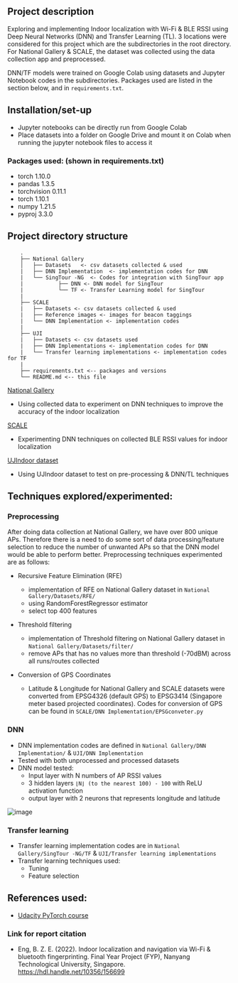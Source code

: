 
## Project description
Exploring and implementing Indoor localization with Wi-Fi & BLE RSSI using Deep Neural Networks (DNN) and Transfer Learning (TL). 3 locations were considered for this project which are the subdirectories in the root directory. For National Gallery & SCALE, the dataset was collected using the data collection app and preprocessed. 

DNN/TF models were trained on Google Colab using datasets and Jupyter Notebook codes in the subdirectories. Packages used are listed in the section below, and in `requirements.txt`. 



## Installation/set-up
- Jupyter notebooks can be directly run from Google Colab 
- Place datasets into a folder on Google Drive and mount it on Colab when running the jupyter notebook files to access it 

### Packages used: (shown in requirements.txt)
- torch 1.10.0 
- pandas 1.3.5 
- torchvision 0.11.1 
- torch 1.10.1 
- numpy 1.21.5 
- pyproj 3.3.0 






##  Project directory structure 
```
    .
    ├── National Gallery 
    │   ├── Datasets   <- csv datasets collected & used 
    |   ├── DNN Implementation  <- implementation codes for DNN
    |   └── SingTour -NG  <- Codes for integration with SingTour app 
    |           ├── DNN <- DNN model for SingTour   
    |           └── TF <- Transfer Learning model for SingTour
    |
    ├── SCALE 
    |   ├── Datasets <- csv datasets collected & used 
    |   ├── Reference images <- images for beacon taggings 
    |   └── DNN Implementation <- implementation codes 
    |
    ├── UJI   
    |   ├── Datasets <- csv datasets used 
    |   ├── DNN Implementations <- implementation codes for DNN
    |   └── Transfer learning implementations <- implementation codes for TF
    |
    ├── requirements.txt <-- packages and versions 
    └── README.md <-- this file
```

[National Gallery](https://github.com/NTU-SCALE-Lost-And-Found/LnF_FYP2122S1_Bryan-Eng-Ze-En/tree/main/National%20Gallery)
- Using collected data to experiment on DNN techniques to improve the accuracy of the indoor localization 

[SCALE](https://github.com/NTU-SCALE-Lost-And-Found/LnF_FYP2122S1_Bryan-Eng-Ze-En/tree/main/SCALE)
- Experimenting DNN techniques on collected BLE RSSI values for indoor localization 

[UJIndoor dataset](https://github.com/NTU-SCALE-Lost-And-Found/LnF_FYP2122S1_Bryan-Eng-Ze-En/tree/main/UJI)
- Using UJIndoor dataset to test on pre-processing & DNN/TL techniques 



## Techniques explored/experimented: 
### Preprocessing
After doing data collection at National Gallery, we have over 800 unique APs. Therefore there is a need to do some sort of data processing/feature selection to reduce the number of unwanted APs so that the DNN model would be able to perform better. Preprocessing techniques experimented are as follows: 

- Recursive Feature Elimination (RFE)
    - implementation of RFE on National Gallery dataset in `National Gallery/Datasets/RFE/` 
    - using RandomForestRegressor estimator 
    - select top 400 features 
- Threshold filtering 
    - implementation of Threshold filtering on National Gallery dataset in `National Gallery/Datasets/filter/` 
    - remove APs that has no values more than threshold (-70dBM) across all runs/routes collected 

- Conversion of GPS Coordinates 
    - Latitude & Longitude for National Gallery and SCALE datasets were converted from EPSG4326 (default GPS) to EPSG3414 (Singapore meter based projected coordinates). Codes for conversion of GPS can be found in `SCALE/DNN Implementation/EPSGconveter.py`

### DNN 
- DNN implementation codes are defined in `National Gallery/DNN Implementation/` & `UJI/DNN Implementation`
- Tested with both unprocessed and processed datasets 
- DNN model tested: 
    -  Input layer with N numbers of AP RSSI values 
    -  3 hidden layers `⌊N⌋ (to the nearest 100) - 100` with ReLU activation function 
    -  output layer with 2 neurons that represents longitude and latitude 

![image](https://user-images.githubusercontent.com/26837821/144977985-59b2de77-9945-43d8-86fe-1527ece797fa.png)


### Transfer learning 
- Transfer learning implementation codes are in `National Gallery/SingTour -NG/TF` & `UJI/Transfer learning implementations`
- Transfer learning techniques used: 
    - Tuning 
    - Feature selection 



## References used: 
- [Udacity PyTorch course](https://www.udacity.com/course/deep-learning-pytorch--ud188) 


### Link for report citation
- Eng,  B. Z. E. (2022). Indoor localization and navigation via Wi-Fi & bluetooth fingerprinting. Final Year Project (FYP), Nanyang Technological University, Singapore. https://hdl.handle.net/10356/156699
